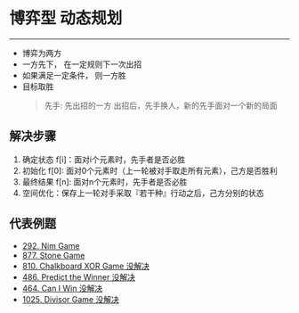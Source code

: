 # 博弈型 动态规划
---
- 博弈为两方
- 一方先下， 在一定规则下一次出招
- 如果满足一定条件， 则一方胜
- 目标取胜
    > 先手: 先出招的一方
    > 出招后，先手换人，新的先手面对一个新的局面

## 解决步骤
1. 确定状态 f[i]：面对i个元素时，先手者是否必胜
2. 初始化 f[0]: 面对0个元素时（上一轮被对手取走所有元素），己方是否胜利
3. 最终结果 f[n]: 面对n个元素时，先手者是否必胜
4. 空间优化：保存上一轮对手采取『若干种』行动之后，己方分别的状态

## 代表例题
* [292. Nim Game](nim-game.md)
* [877. Stone Game](stone-game.md)
* [810. Chalkboard XOR Game 没解决](chalkboard-xor-game.md)
* [486. Predict the Winner 没解决](predict-the-winner.md)
* [464. Can I Win 没解决](can-i-win.md)
* [1025. Divisor Game 没解决](divisor-game.md)
